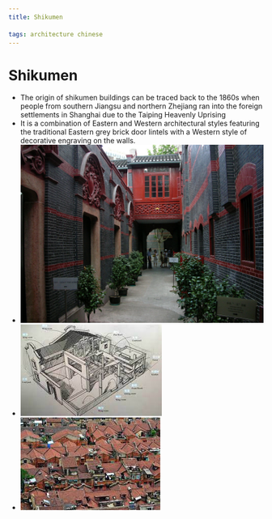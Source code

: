 ```yaml
---
title: Shikumen

tags: architecture chinese 
---
```


# Shikumen
- The origin of shikumen buildings can be traced back to the 1860s when people from southern Jiangsu and northern Zhejiang ran into the foreign settlements in Shanghai due to the Taiping Heavenly Uprising
- It is a combination of Eastern and Western architectural styles featuring the traditional Eastern grey brick door lintels with a Western style of decorative engraving on the walls.
- ![](../assets/Pasted%20image%2020221007110836.png)
- ![](../assets/Pasted%20image%2020221007110851.png)
- ![](../assets/Pasted%20image%2020221007110907.png)

